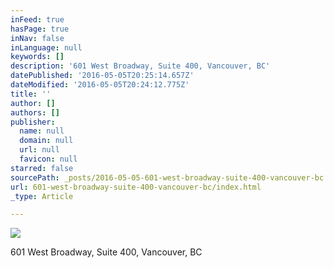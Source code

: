 ```yaml
---
inFeed: true
hasPage: true
inNav: false
inLanguage: null
keywords: []
description: '601 West Broadway, Suite 400, Vancouver, BC'
datePublished: '2016-05-05T20:25:14.657Z'
dateModified: '2016-05-05T20:24:12.775Z'
title: ''
author: []
authors: []
publisher:
  name: null
  domain: null
  url: null
  favicon: null
starred: false
sourcePath: _posts/2016-05-05-601-west-broadway-suite-400-vancouver-bc.md
url: 601-west-broadway-suite-400-vancouver-bc/index.html
_type: Article

---
```

![](https://the-grid-user-content.s3-us-west-2.amazonaws.com/c30bf4de-c4eb-4ad4-9b21-bc45e137db70.jpg)

601 West Broadway, Suite 400, Vancouver, BC